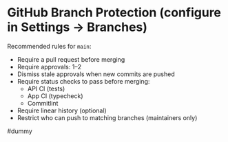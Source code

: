 # GitHub Branch Protection (configure in Settings → Branches)

Recommended rules for `main`:
- Require a pull request before merging
- Require approvals: 1–2
- Dismiss stale approvals when new commits are pushed
- Require status checks to pass before merging:
  - API CI (tests)
  - App CI (typecheck)
  - Commitlint
- Require linear history (optional)
- Restrict who can push to matching branches (maintainers only)

#dummy
